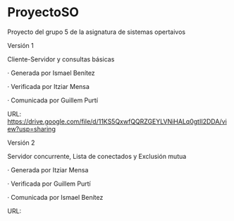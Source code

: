 # ProyectoSO
 Proyecto del grupo 5 de la asignatura de sistemas opertaivos

Versión 1  

Cliente-Servidor y consultas básicas  

· Generada por Ismael Benítez  

· Verificada por Itziar Mensa  

· Comunicada por Guillem Purtí  

URL: https://drive.google.com/file/d/11KS5QxwfQQRZGEYLVNiHALq0gtII2DDA/view?usp=sharing  

Versión 2  

Servidor concurrente, Lista de conectados y Exclusión mutua  

· Generada por Itziar Mensa  

· Verificada por Guillem Purtí  

· Comunicada por Ismael Benítez  

URL: 


